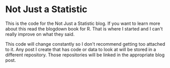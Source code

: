 #  Not Just a Statistic

This is the code for the Not Just a Statistic blog. If you want to learn more about this read the blogdown book for R. That is where I started and I can't really improve on what they said.

This code will change constantly so I don't recommend getting too attached to it. Any post I create that has code or data to look at will be stored in a different repository. Those repositories will be linked in the appropriate blog post.
